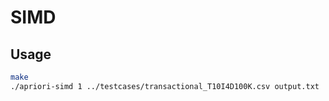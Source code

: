 # SIMD

## Usage
```bash
make
./apriori-simd 1 ../testcases/transactional_T10I4D100K.csv output.txt
```
